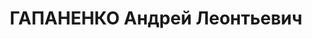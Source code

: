 ---
title: ГАПАНЕНКО Андрей Леонтьевич
description: "Род. в 1880 г., Украина, Дмитриевский р-н, с. Галенка, украинец, образование\
  \ начальное, б/п, счетный работник. Проживал: Томск. \n  Арестован 10 сентября 1937\
  \ г. \n  Приговорен: 4 июля 1938 г., обв.: право-троцк. орг-я. \n  Приговор: расстрел\
  \ Расстрелян 4 июля 1938 г. Реабилитирован в ноябре 1956 г."
---